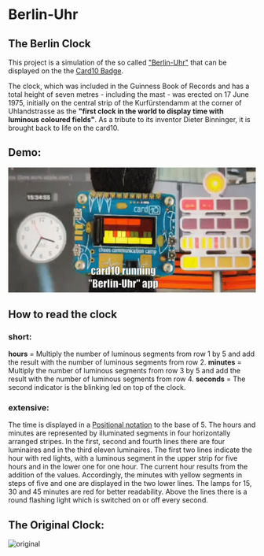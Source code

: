 # Berlin-Uhr
## The Berlin Clock

This project is a simulation of the so called ["Berlin-Uhr"](https://de.wikipedia.org/wiki/Berlin-Uhr) that can be displayed on the the [Card10 Badge](https://card10.badge.events.ccc.de/).

The clock, which was included in the Guinness Book of Records and has a total height of seven metres - including the mast - was erected on 17 June 1975, initially on the central strip of the Kurfürstendamm at the corner of Uhlandstrasse as the **"first clock in the world to display time with luminous coloured fields"**.
As a tribute to its inventor Dieter Binninger, it is brought back to life on the card10.

## Demo:

![demo](berlin-uhr-demo.gif)

## How to read the clock

### short:

**hours** = Multiply the number of luminous segments from row 1 by 5 and add the result with the number of luminous segments from row 2.
**minutes** = Multiply the number of luminous segments from row 3 by 5 and add the result with the number of luminous segments from row 4.
**seconds** = The second indicator is the blinking led on top of the clock.

### extensive:
The time is displayed in a [Positional notation](https://en.wikipedia.org/wiki/Positional_notation) to the base of 5. 
The hours and minutes are represented by illuminated segments in four horizontally arranged stripes. 
In the first, second and fourth lines there are four luminaires and in the third eleven luminaires. 
The first two lines indicate the hour with red lights, with a luminous segment in the upper strip for five hours and in the lower one for one hour. 
The current hour results from the addition of the values. Accordingly, the minutes with yellow segments in steps of five and one are displayed in the two lower lines. The lamps for 15, 30 and 45 minutes are red for better readability. 
Above the lines there is a round flashing light which is switched on or off every second.


## The Original Clock:

![original](https://upload.wikimedia.org/wikipedia/commons/7/7b/Berlin_Kurf%C3%BCrstendamm_113714a.jpg)


